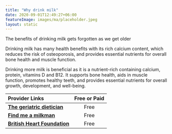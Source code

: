 ```yaml
---
title: "Why drink milk"
date: 2020-09-01T12:49:27+06:00
featureImage: images/ma/placeholder.jpeg
layout: static
---
```


The benefits of drinking milk gets forgotten as we get older

Drinking milk has many health benefits with its rich calcium content, which reduces the risk of osteoporosis, and provides essential nutrients for overall bone health and muscle function.

Drinking more milk is beneficial as it is a nutrient-rich containing calcium, protein, vitamins D and B12. It supports bone health, aids in muscle function, promotes healthy teeth, and provides essential nutrients for overall growth, development, and well-being.

| Provider Links      | Free or Paid  |  
| :-----------          | :--------------:      |  
| [**The geriatric dietician**](https://thegeriatricdietitian.com/milk-for-the-elderly/) | Free | 
| [**Find me a milkman**](https://findmeamilkman.net/) | Free | 
| [**British Heart Foundation**](https://www.bhf.org.uk/informationsupport/heart-matters-magazine/nutrition/full-fat-dairy) | Free | 
  

<br/><br/>







